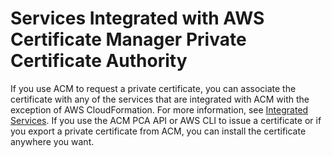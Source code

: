# Services Integrated with AWS Certificate Manager Private Certificate Authority<a name="PcaIntegratedServices"></a>

If you use ACM to request a private certificate, you can associate the certificate with any of the services that are integrated with ACM with the exception of AWS CloudFormation\. For more information, see [Integrated Services](https://docs.aws.amazon.com/acm/latest/userguide/acm-services.html)\. If you use the ACM PCA API or AWS CLI to issue a certificate or if you export a private certificate from ACM, you can install the certificate anywhere you want\. 